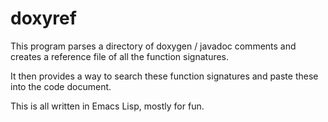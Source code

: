 # doxyref

This program parses a directory of doxygen / javadoc comments and creates a reference file of all the function signatures. 

It then provides a way to search these function signatures and paste these into the code document.

This is all written in Emacs Lisp, mostly for fun. 
